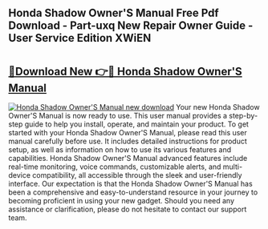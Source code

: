 ## Honda Shadow Owner'S Manual Free Pdf Download - Part-uxq New Repair Owner Guide - User Service Edition XWiEN

# <h2><a href="http://cf15107.oget.top/?id=Honda+Shadow+Owner%27S+Manual">🔗Download New 👉🔴 Honda Shadow Owner'S Manual</a></h2>

[![Honda Shadow Owner'S Manual new download](https://i.imgur.com/5g1atiW.png)](http://cf15107.oget.top/?id=Honda+Shadow+Owner%27S+Manual)
Your new Honda Shadow Owner'S Manual is now ready to use. This user manual provides a step-by-step guide to help you install, operate, and maintain your product. To get started with your Honda Shadow Owner'S Manual, please read this user manual carefully before use. It includes detailed instructions for product setup, as well as information on how to use its various features and capabilities. Honda Shadow Owner'S Manual advanced features include real-time monitoring, voice commands, customizable alerts, and multi-device compatibility, all accessible through the sleek and user-friendly interface. Our expectation is that the Honda Shadow Owner'S Manual has been a comprehensive and easy-to-understand resource in your journey to becoming proficient in using your new gadget. Should you need any assistance or clarification, please do not hesitate to contact our support team.
